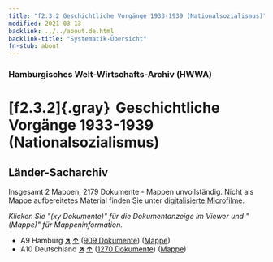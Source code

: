 ```yaml
---
title: "f2.3.2 Geschichtliche Vorgänge 1933-1939 (Nationalsozialismus)"
modified: 2021-03-13
backlink: ../../about.de.html
backlink-title: "Systematik-Übersicht"
fn-stub: about
---
```


### Hamburgisches Welt-Wirtschafts-Archiv (HWWA)

# [f2.3.2]{.gray}&#8201; Geschichtliche Vorgänge 1933-1939 (Nationalsozialismus)&#160; 







## Länder-Sacharchiv




Insgesamt 2 Mappen, 2179 Dokumente - Mappen unvollständig.
Nicht als Mappe aufbereitetes Material finden Sie unter [digitalisierte Microfilme](/film/h1_sh.de.html).

_Klicken Sie "(xy Dokumente)" für die Dokumentanzeige im Viewer und "(Mappe)" für Mappeninformation._



- A9 Hamburg [**&nearr;**](../../../geo/i/140905/about.de.html "Hamburg (alle Mappen)") [**&uarr;**](../../../geo/about.de.html#A9 "Ländersystematik") (<a href="https://pm20.zbw.eu/iiifview/folder/sh/140905,182453" title="über: Hamburg : Geschichtliche Vorgänge 1933-1939 (Nationalsozialismus)" target="_blank">909 Dokumente</a>) ([Mappe](../../../../folder/sh/1409xx/140905/1824xx/182453/about.de.html))
- A10 Deutschland [**&nearr;**](../../../geo/i/126128/about.de.html "Deutschland (alle Mappen)") [**&uarr;**](../../../geo/about.de.html#A10 "Ländersystematik") (<a href="https://pm20.zbw.eu/iiifview/folder/sh/126128,182453" title="über: Deutschland : Geschichtliche Vorgänge 1933-1939 (Nationalsozialismus)" target="_blank">1270 Dokumente</a>) ([Mappe](../../../../folder/sh/1261xx/126128/1824xx/182453/about.de.html))








